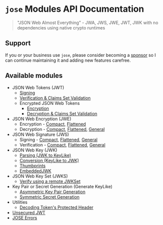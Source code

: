 # `jose` Modules API Documentation

> "JSON Web Almost Everything" - JWA, JWS, JWE, JWT, JWK with no dependencies using native crypto runtimes

## Support

If you or your business use `jose`, please consider becoming a [sponsor][support-sponsor] so I can continue maintaining it and adding new features carefree.

## Available modules

- JSON Web Tokens (JWT)
  - [Signing](https://github.com/panva/jose/blob/v3.16.1/docs/classes/jwt_sign.SignJWT.md#readme)
  - [Verification & Claims Set Validation](https://github.com/panva/jose/blob/v3.16.1/docs/functions/jwt_verify.jwtVerify.md#readme)
  - Encrypted JSON Web Tokens
    - [Encryption](https://github.com/panva/jose/blob/v3.16.1/docs/classes/jwt_encrypt.EncryptJWT.md#readme)
    - [Decryption & Claims Set Validation](https://github.com/panva/jose/blob/v3.16.1/docs/functions/jwt_decrypt.jwtDecrypt.md#readme)
- JSON Web Encryption (JWE)
  - Encryption - [Compact](https://github.com/panva/jose/blob/v3.16.1/docs/classes/jwe_compact_encrypt.CompactEncrypt.md#readme), [Flattened](https://github.com/panva/jose/blob/v3.16.1/docs/classes/jwe_flattened_encrypt.FlattenedEncrypt.md#readme)
  - Decryption - [Compact](https://github.com/panva/jose/blob/v3.16.1/docs/functions/jwe_compact_decrypt.compactDecrypt.md#readme), [Flattened](https://github.com/panva/jose/blob/v3.16.1/docs/functions/jwe_flattened_decrypt.flattenedDecrypt.md#readme), [General](https://github.com/panva/jose/blob/v3.16.1/docs/functions/jwe_general_decrypt.generalDecrypt.md#readme)
- JSON Web Signature (JWS)
  - Signing - [Compact](https://github.com/panva/jose/blob/v3.16.1/docs/classes/jws_compact_sign.CompactSign.md#readme), [Flattened](https://github.com/panva/jose/blob/v3.16.1/docs/classes/jws_flattened_sign.FlattenedSign.md#readme), [General](https://github.com/panva/jose/blob/v3.16.1/docs/classes/jws_general_sign.GeneralSign.md#readme)
  - Verification - [Compact](https://github.com/panva/jose/blob/v3.16.1/docs/functions/jws_compact_verify.compactVerify.md#readme), [Flattened](https://github.com/panva/jose/blob/v3.16.1/docs/functions/jws_flattened_verify.flattenedVerify.md#readme), [General](https://github.com/panva/jose/blob/v3.16.1/docs/functions/jws_general_verify.generalVerify.md#readme)
- JSON Web Key (JWK)
  - [Parsing (JWK to KeyLike)](https://github.com/panva/jose/blob/v3.16.1/docs/functions/jwk_parse.parseJwk.md#readme)
  - [Conversion (KeyLike to JWK)](https://github.com/panva/jose/blob/v3.16.1/docs/functions/jwk_from_key_like.fromKeyLike.md#readme)
  - [Thumbprints](https://github.com/panva/jose/blob/v3.16.1/docs/functions/jwk_thumbprint.calculateThumbprint.md#readme)
  - [EmbeddedJWK](https://github.com/panva/jose/blob/v3.16.1/docs/functions/jwk_embedded.EmbeddedJWK.md#readme)
- JSON Web Key Set (JWKS)
  - [Verify using a remote JWKSet](https://github.com/panva/jose/blob/v3.16.1/docs/functions/jwks_remote.createRemoteJWKSet.md#readme)
- Key Pair or Secret Generation (Generate KeyLike)
  - [Asymmetric Key Pair Generation](https://github.com/panva/jose/blob/v3.16.1/docs/functions/util_generate_key_pair.generateKeyPair.md#readme)
  - [Symmetric Secret Generation](https://github.com/panva/jose/blob/v3.16.1/docs/functions/util_generate_secret.generateSecret.md#readme)
- Utilities
  - [Decoding Token's Protected Header](https://github.com/panva/jose/blob/v3.16.1/docs/functions/util_decode_protected_header.decodeProtectedHeader.md#readme)
- [Unsecured JWT](https://github.com/panva/jose/blob/v3.16.1/docs/classes/jwt_unsecured.UnsecuredJWT.md#readme)
- [JOSE Errors](https://github.com/panva/jose/blob/v3.16.1/docs/modules/util_errors.md#readme)

[support-sponsor]: https://github.com/sponsors/panva
